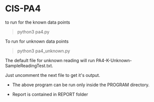 # CIS-PA4

to run for the known data points 
>python3 pa4.py

To run for unknown data points 
>python3 pa4_unknown.py

The default file for unknown reading will run PA4-K-Unknown-SampleReadingTest.txt. 

Just uncomment the next file to get it's output. 

- The above program can be run only inside the PROGRAM directory.

- Report is contained in REPORT folder